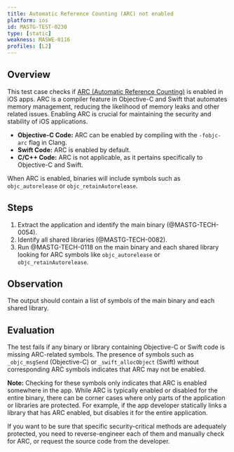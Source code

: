 ```yaml
---
title: Automatic Reference Counting (ARC) not enabled
platform: ios
id: MASTG-TEST-0230
type: [static]
weakness: MASWE-0116
profiles: [L2]
---
```


## Overview

This test case checks if [ARC (Automatic Reference Counting)](../../../Document/0x04h-Testing-Code-Quality.md/#automatic-reference-counting) is enabled in iOS apps. ARC is a compiler feature in Objective-C and Swift that automates memory management, reducing the likelihood of memory leaks and other related issues. Enabling ARC is crucial for maintaining the security and stability of iOS applications.

- **Objective-C Code:** ARC can be enabled by compiling with the `-fobjc-arc` flag in Clang.
- **Swift Code:** ARC is enabled by default.
- **C/C++ Code:** ARC is not applicable, as it pertains specifically to Objective-C and Swift.

When ARC is enabled, binaries will include symbols such as `objc_autorelease` or `objc_retainAutorelease`.

## Steps

1. Extract the application and identify the main binary (@MASTG-TECH-0054).
2. Identify all shared libraries (@MASTG-TECH-0082).
3. Run @MASTG-TECH-0118 on the main binary and each shared library looking for ARC symbols like `objc_autorelease` or `objc_retainAutorelease`.

## Observation

The output should contain a list of symbols of the main binary and each shared library.

## Evaluation

The test fails if any binary or library containing Objective-C or Swift code is missing ARC-related symbols. The presence of symbols such as `_objc_msgSend` (Objective-C) or `_swift_allocObject` (Swift) without corresponding ARC symbols indicates that ARC may not be enabled.

**Note:** Checking for these symbols only indicates that ARC is enabled somewhere in the app. While ARC is typically enabled or disabled for the entire binary, there can be corner cases where only parts of the application or libraries are protected. For example, if the app developer statically links a library that has ARC enabled, but disables it for the entire application.

If you want to be sure that specific security-critical methods are adequately protected, you need to reverse-engineer each of them and manually check for ARC, or request the source code from the developer.
